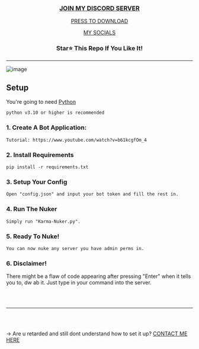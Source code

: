
<h3 align="center">
<a href="https://discord.gg/uPVEtUBTYg">JOIN MY DISCORD SERVER</a>
</h3>

<p align="center">
<a href="">PRESS TO DOWNLOAD</a>
<p align="center">
<a href="https://guns.lol/ssl">MY SOCIALS</a>
</p>
<h3 align="center">
Star⭐ This Repo If You Like It!
</h3>
 
---
![image](https://cdn.discordapp.com/attachments/1148327421431517366/1151594761602478254/image.png)

## Setup

You're going to need [Python](https://www.python.org/downloads/) 
```sh-session
python v3.10 or higher is recommended
```

### 1. Create A Bot Application:
```
Tutorial: https://www.youtube.com/watch?v=b61kcgfOm_4
```
### 2. Install Requirements
```
pip install -r requirements.txt
```
### 3. Setup Your Config
```
Open "config.json" and input your bot token and fill the rest in. 
```
### 4. Run The Nuker
```
Simply run "Karma-Nuker.py". 
```
### 5. Ready To Nuke!
```
You can now nuke any server you have admin perms in. 
```
### 6. Disclaimer!
There might be a flaw of code appearing after pressing "Enter" when it tells you to, dw ab it. Just type in your command into the server. 

<hr style="border-radius: 2%; margin-top: 60px; margin-bottom: 60px;" noshade="" size="20" width="100%">

→ Are u retarded and still dont understand how to set it up? [CONTACT ME HERE](https://guns.lol/law)

 
